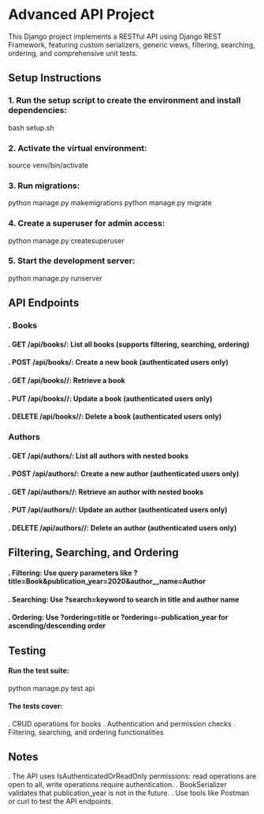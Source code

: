 # Advanced API Project
This Django project implements a RESTful API using Django REST Framework, featuring custom serializers, generic views, filtering, searching, ordering, and comprehensive unit tests.
## Setup Instructions

### 1. Run the setup script to create the environment and install dependencies:
bash setup.sh


### 2. Activate the virtual environment:
source venv/bin/activate

### 3. Run migrations:
python manage.py makemigrations
python manage.py migrate


### 4. Create a superuser for admin access:
python manage.py createsuperuser


### 5. Start the development server:
python manage.py runserver



## API Endpoints

### . Books
#### . GET /api/books/: List all books (supports filtering, searching, ordering)
#### . POST /api/books/: Create a new book (authenticated users only)
#### . GET /api/books/<id>/: Retrieve a book
#### . PUT /api/books/<id>/: Update a book (authenticated users only)
#### . DELETE /api/books/<id>/: Delete a book (authenticated users only)


### Authors
#### . GET /api/authors/: List all authors with nested books
#### . POST /api/authors/: Create a new author (authenticated users only)
#### . GET /api/authors/<id>/: Retrieve an author with nested books
#### . PUT /api/authors/<id>/: Update an author (authenticated users only)
#### . DELETE /api/authors/<id>/: Delete an author (authenticated users only)



## Filtering, Searching, and Ordering

#### . Filtering: Use query parameters like ?title=Book&publication_year=2020&author__name=Author
#### . Searching: Use ?search=keyword to search in title and author name
#### . Ordering: Use ?ordering=title or ?ordering=-publication_year for ascending/descending order

## Testing
#### Run the test suite:
python manage.py test api

#### The tests cover:

. CRUD operations for books
. Authentication and permission checks
. Filtering, searching, and ordering functionalities

## Notes

. The API uses IsAuthenticatedOrReadOnly permissions: read operations are open to all, write operations require authentication.
. BookSerializer validates that publication_year is not in the future.
. Use tools like Postman or curl to test the API endpoints.
